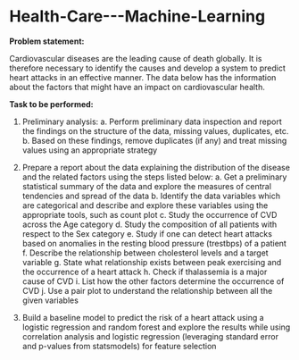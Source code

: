 # Health-Care---Machine-Learning

**Problem statement:**

Cardiovascular diseases are the leading cause of death globally. It is therefore necessary to identify the causes and develop a system to predict heart attacks in an effective manner. The data below has the information about the factors that might have an impact on cardiovascular health. 

**Task to be performed:**

1.	Preliminary analysis:
  a.	Perform preliminary data inspection and report the findings on the structure of the data, missing values, duplicates, etc.
  b.	Based on these findings, remove duplicates (if any) and treat missing values using an appropriate strategy

2.	Prepare a report about the data explaining the distribution of the disease and the related factors using the steps listed below:
  a.	Get a preliminary statistical summary of the data and explore the measures of central tendencies and spread of the data
  b.	Identify the data variables which are categorical and describe and explore these variables using the appropriate tools, such as count plot 
  c.	Study the occurrence of CVD across the Age category
  d.	Study the composition of all patients with respect to the Sex category
  e.	Study if one can detect heart attacks based on anomalies in the resting blood pressure (trestbps) of a patient
  f.	Describe the relationship between cholesterol levels and a target variable
  g.	State what relationship exists between peak exercising and the occurrence of a heart attack
  h.	Check if thalassemia is a major cause of CVD
  i.	List how the other factors determine the occurrence of CVD
  j.	Use a pair plot to understand the relationship between all the given variables
3.	Build a baseline model to predict the risk of a heart attack using a logistic regression and random forest and explore the results while using correlation analysis and logistic regression (leveraging standard error and p-values from statsmodels) for feature selection
